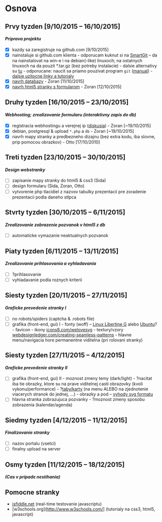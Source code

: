 # Osnova
## Prvy tyzden [9/10/2015 – 16/10/2015]
#### *Priprava projektu*
- [x] kazdy sa zaregistruje na github.com [9/10/2015]
- [x] nainstaluje si github.com klienta
      - odporucam kuknut si na [SmartGit](http://www.syntevo.com/smartgit/) – da na nainstalovat na win-e i na debian(-like) linuxoch; na ostatnych linuxoch na da pouzit *.tar.gz (bez potreby instalacie)
      - dalsie alternativy su [tu](https://git-scm.com/download/gui/linux)
      - odporucane: naucit sa priamo pouzivat program `git` ([manual](https://github.com/tukusejssirs/Konpoz/wiki/Git-v-terminali))
      - [dalsie uzitocne linky a tutorialy](https://gist.github.com/IzzySoft/85627ffcb1ac4b24c9b1)
- [x] [navrh databazy](databaza/databaza_skica.md) - Zoran [11/10/2015]
- [x] [navrh html5 stranky s formularom](webstranka/index.html) - Zoran [12/10/2015]

## Druhy tyzden [16/10/2015 – 23/10/2015]
#### *Webhosting; zrealizovanie formularu (interaktivny zapis do db)*
- [x] registracia webhostingu a verejnej ip ([diskusia](diskusie/diskusia_webhosting.md)) - Zoran [~19/10/2015]
- [x] debian, postgresql & upload `*.php` a `db` - Zoran [~19/10/2015]
- [x] navrh mapy stranky a predbezneho dizajnu (bez extra kodu, iba slovne, prip pomocou obrazkov) - Otto [17/10/2010]

## Treti tyzden [23/10/2015 – 30/10/2015]
#### *Design webstranky*
- [ ] zapisanie mapy stranky do html5 & css3 (Sida)
- [ ] design formularu (Sida, Zoran, Otto)
- [ ] vytvorenie php tlacidiel z nazvov tabulky prezentacii pre zoradenie prezentacii podla daneho stlpca

## Stvrty tyzden [30/10/2015 – 6/11/2015]
#### *Zrealizovanie zobrazenie pozvanok v html5 z db*
- [ ] automaticke vymazanie neaktualnych pozvanok

## Piaty tyzden [6/11/2015 – 13/11/2015]
#### *Zrealizovanie prihlasovania a vyhladavania*
- [ ] ?prihlasovanie
- [ ] vyhladavanie podla roznych kriterii

## Siesty tyzden [20/11/2015 – 27/11/2015]
#### *Graficke prevedenie stranky I*
- [ ] no robots/spiders (captcha & .robots file)
- [ ] grafika (front-end, gui) I
      - fonty (woff) – [Linux Libertine G](http://numbertext.org/linux/) alebo [Ubuntu](http://font.ubuntu.com)?
      - favicon
      - ikony [icons8.com/welovesvg](https://icons8.com/welovesvg)
      - textury/vzory [webdesignledger.com/creating-seamless-patterns](http://webdesignledger.com/creating-seamless-patterns)
      - hlavne menu/navigacia hore permanentne viditelna (pri rolovani stranky)

## Siesty tyzden [27/11/2015 – 4/12/2015]
#### *Graficke prevedenie stranky II*
- [ ] grafika (front-end, gui) II
      - moznost zmeny temy (dark/light)
      - ?nacitat iba tie obrazky, ktore su na prave viditelnej casti obrazovky (kvoli vykonu/performance)
      - ?[taby/karty](http://webdesignledger.com/principles-for-tabbed-website-widgets) (na menu ALEBO na zjednotenie viacerych stranok do jednej, …)
      - obrazky a pod – [vyhody svg formatu](http://webdesignledger.com/svg-images-in-web-design)
- [ ] hlavna stranka zobrazujuca pozvanky
      - ?moznost zmeny sposobu zobrazenia (kalendar/agenda)

## Siedmy tyzden [4/12/2015 – 11/12/2015]
#### *Finalizovanie stranky*
- [ ] nazov portalu (vsetci)
- [ ] finalny upload na server

## Osmy tyzden [11/12/2015 – 18/12/2015]
#### *(Cas v pripade nestihania)*

## Pomocne stranky

- [jsfiddle.net](http://jsfiddle.net/) (real-time testovanie javascriptu)
- [w3schools.org](http://www.w3schools.com/] (tutorialy na css3, html5, javascript)
